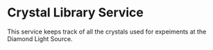 # Crystal Library Service

This service keeps track of all the crystals used for expeiments at the Diamond Light Source.
